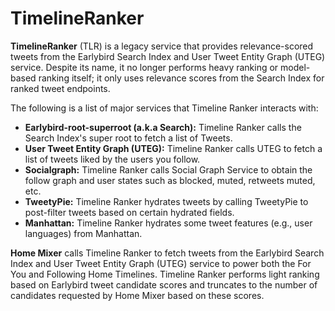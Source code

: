 # TimelineRanker

**TimelineRanker** (TLR) is a legacy service that provides relevance-scored tweets from the Earlybird Search Index and User Tweet Entity Graph (UTEG) service. Despite its name, it no longer performs heavy ranking or model-based ranking itself; it only uses relevance scores from the Search Index for ranked tweet endpoints.

The following is a list of major services that Timeline Ranker interacts with:

- **Earlybird-root-superroot (a.k.a Search):** Timeline Ranker calls the Search Index's super root to fetch a list of Tweets.
- **User Tweet Entity Graph (UTEG):** Timeline Ranker calls UTEG to fetch a list of tweets liked by the users you follow.
- **Socialgraph:** Timeline Ranker calls Social Graph Service to obtain the follow graph and user states such as blocked, muted, retweets muted, etc.
- **TweetyPie:** Timeline Ranker hydrates tweets by calling TweetyPie to post-filter tweets based on certain hydrated fields.
- **Manhattan:** Timeline Ranker hydrates some tweet features (e.g., user languages) from Manhattan.

**Home Mixer** calls Timeline Ranker to fetch tweets from the Earlybird Search Index and User Tweet Entity Graph (UTEG) service to power both the For You and Following Home Timelines. Timeline Ranker performs light ranking based on Earlybird tweet candidate scores and truncates to the number of candidates requested by Home Mixer based on these scores.
